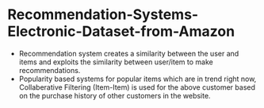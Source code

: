 # Recommendation-Systems-Electronic-Dataset-from-Amazon
- Recommendation system creates a similarity between the user and items and exploits the similarity between user/item to
make recommendations.
- Popularity based systems for popular items which are in trend right now, Collaberative Filtering (Item-Item) is
used for the above customer based on the purchase history of other customers in the website.
